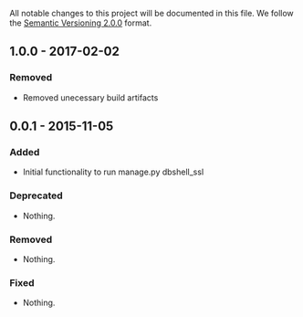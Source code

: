All notable changes to this project will be documented in this file.
We follow the [Semantic Versioning 2.0.0](http://semver.org/) format.

## 1.0.0 - 2017-02-02

### Removed
- Removed unecessary build artifacts

## 0.0.1 - 2015-11-05

### Added
- Initial functionality to run manage.py dbshell_ssl

### Deprecated
- Nothing.

### Removed
- Nothing.

### Fixed
- Nothing.
